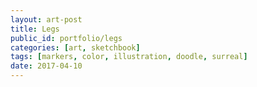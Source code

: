 ```yaml
---
layout: art-post
title: Legs
public_id: portfolio/legs
categories: [art, sketchbook]
tags: [markers, color, illustration, doodle, surreal]
date: 2017-04-10
---
```

